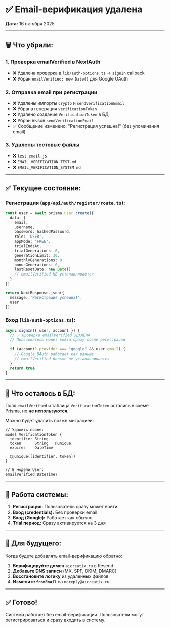 # ✅ Email-верификация удалена

**Дата:** 16 октября 2025

---

## 🗑️ Что убрали:

### 1. Проверка emailVerified в NextAuth
- ❌ Удалена проверка в `lib/auth-options.ts` → `signIn` callback
- ❌ Убран `emailVerified: new Date()` для Google OAuth

### 2. Отправка email при регистрации
- ❌ Удалены импорты `crypto` и `sendVerificationEmail`
- ❌ Убрана генерация `verificationToken`
- ❌ Удалено создание `VerificationToken` в БД
- ❌ Убран вызов `sendVerificationEmail`
- ✅ Сообщение изменено: "Регистрация успешна!" (без упоминания email)

### 3. Удалены тестовые файлы
- ❌ `test-email.js`
- ❌ `EMAIL_VERIFICATION_TEST.md`
- ❌ `EMAIL_VERIFICATION_SYSTEM.md`

---

## ✅ Текущее состояние:

### Регистрация (`app/api/auth/register/route.ts`):
```typescript
const user = await prisma.user.create({
  data: {
    email,
    username,
    password: hashedPassword,
    role: 'USER',
    appMode: 'FREE',
    trialEndsAt,
    trialGenerations: 0,
    generationLimit: 30,
    monthlyGenerations: 0,
    bonusGenerations: 0,
    lastResetDate: new Date()
    // emailVerified НЕ устанавливается
  }
})

return NextResponse.json({
  message: 'Регистрация успешна!',
  user
})
```

### Вход (`lib/auth-options.ts`):
```typescript
async signIn({ user, account }) {
  // ✅ Проверка emailVerified УДАЛЕНА
  // Пользователь может войти сразу после регистрации
  
  if (account?.provider === "google" && user.email) {
    // Google OAuth работает как раньше
    // emailVerified больше не устанавливается
  }
  return true
}
```

---

## 📝 Что осталось в БД:

Поля `emailVerified` и таблица `VerificationToken` остались в схеме Prisma, но **не используются**.

Можно будет удалить позже миграцией:
```prisma
// Удалить позже:
model VerificationToken {
  identifier String
  token      String   @unique
  expires    DateTime

  @@unique([identifier, token])
}

// В модели User:
emailVerified DateTime?
```

---

## 🚀 Работа системы:

1. **Регистрация:** Пользователь сразу может войти
2. **Вход (credentials):** Без проверки email
3. **Вход (Google):** Работает как обычно
4. **Trial период:** Сразу активируется на 3 дня

---

## 🔮 Для будущего:

Когда будете добавлять email-верификацию обратно:

1. **Верифицируйте домен** `aicreatix.ru` в Resend
2. **Добавьте DNS записи** (MX, SPF, DKIM, DMARC)
3. **Восстановите логику** из удаленных файлов
4. **Измените `fromEmail`** на `noreply@aicreatix.ru`

---

## ✅ Готово!

Система работает без email-верификации.
Пользователи могут регистрироваться и сразу входить в систему.

